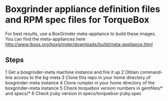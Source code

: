 # Boxgrinder appliance definition files and RPM spec files for TorqueBox

For best results, use a BoxGrinder meta-appliance to build these images.  You can
find the meta-appliances here http://www.jboss.org/boxgrinder/downloads/build/meta-appliance.html


## Steps

1 Get a boxgrinder-meta machine instance and fire it up
2 Obtain command-line access to the bg-meta
3 Clone this repo in your home directory of boxgrinder-meta instance
4 Clone rumpler in your home directory of the boxgrinder-meta instance
5 Check torquebox version numbers in gemfiles/* and specs/*
6 Check jruby version in specs/torquebox-jruby.spec
